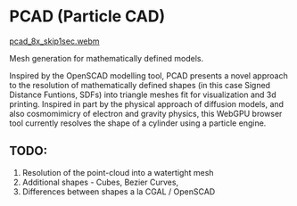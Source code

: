 # PCAD (Particle CAD)

[pcad_8x_skip1sec.webm](https://github.com/user-attachments/assets/ace3b4f0-4e83-458d-8fdf-2d70581d1ae9)

Mesh generation for mathematically defined models. 

Inspired by the OpenSCAD modelling tool, PCAD presents a novel approach to the resolution of mathematically defined shapes (in this case Signed Distance Funtions, SDFs) into triangle meshes fit for visualization and 3d printing.  Inspired in part by the physical approach of diffusion models, and also cosmomimicry of electron and gravity physics, this WebGPU browser tool currently resolves the shape of a cylinder using a particle engine.

## TODO:
1) Resolution of the point-cloud into a watertight mesh
2) Additional shapes - Cubes, Bezier Curves, 
3) Differences between shapes a la CGAL / OpenSCAD
